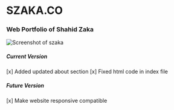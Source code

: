 
# SZAKA.CO

### Web Portfolio of Shahid Zaka

![Screenshot of szaka](https://github.com/szaka/szaka.github.io/tree/master/img/szaka.png)

##### Current Version 

[x] Added updated about section
[x] Fixed html code in index file

##### Future Version 

[x] Make website responsive compatible



